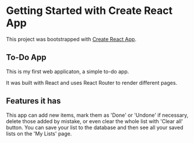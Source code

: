 # Getting Started with Create React App

This project was bootstrapped with [Create React App](https://github.com/facebook/create-react-app).

## To-Do App
This is my first web applicaton, a simple to-do app. 

It was built with React and uses React Router to render different pages. 

## Features it has
This app can add new items, mark them as 'Done' or 'Undone' if necessary, delete those added by mistake, or even clear the whole list with 'Clear all' button. You can save your list to the database and then see all your saved lists on the 'My Lists' page. 